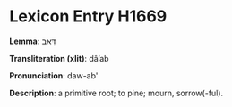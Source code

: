 # Lexicon Entry H1669

**Lemma**: דָּאַב

**Transliteration (xlit)**: dâʼab

**Pronunciation**: daw-ab'

**Description**:
a primitive root; to pine; mourn, sorrow(-ful).
